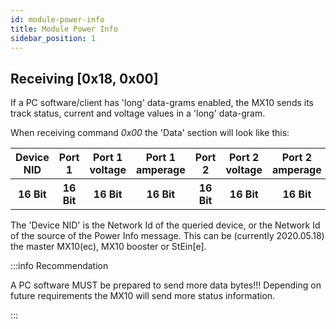 ```yaml
---
id: module-power-info
title: Module Power Info
sidebar_position: 1
---
```


## Receiving [0x18, 0x00]

If a PC software/client has 'long' data-grams enabled, the MX10 sends its track status, current and voltage values in a 'long' data-gram.

When receiving command _0x00_ the 'Data' section will look like this:

<table>
  <tr>
    <th>Device NID</th>
    <th>Port 1</th>
    <th>Port 1 voltage</th>
    <th>Port 1 amperage</th>
    <th>Port 2</th>
    <th>Port 2 voltage</th>
    <th>Port 2 amperage</th>
    <th>Amperage 32V</th>
    <th>Amperage 12V</th>
    <th>Voltage total</th>
    <th>Temperature</th>
  </tr>
  <tr>
    <th>16 Bit</th>
    <th>16 Bit</th>
    <th>16 Bit</th>
    <th>16 Bit</th>
    <th>16 Bit</th>
    <th>16 Bit</th>
    <th>16 Bit</th>
    <th>16 Bit</th>
    <th>16 Bit</th>
    <th>16 Bit</th>
    <th>16 Bit</th>
  </tr>
</table>

The 'Device NID' is the Network Id of the queried device, or the Network Id of the source of the Power Info message. This can be (currently 2020.05.18) the master MX10(ec), MX10 booster or StEin[e].

:::info Recommendation

A PC software MUST be prepared to send more data bytes!!! Depending on future requirements the MX10 will send more status information.

:::
